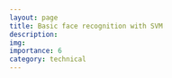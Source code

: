 ```yaml
---
layout: page
title: Basic face recognition with SVM 
description: 
img:
importance: 6
category: technical
---
```

